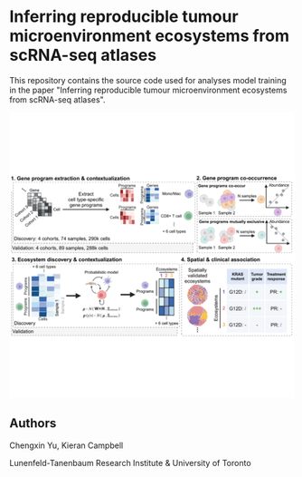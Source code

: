 # Inferring reproducible tumour microenvironment ecosystems from scRNA-seq atlases
This repository contains the source code used for analyses model training in the paper "Inferring reproducible tumour microenvironment ecosystems from scRNA-seq atlases".

![Workflow](https://github.com/camlab-bioml/PDAC_ecosystem_analyses/raw/main/resources/schematic_plot.png)

## Authors
Chengxin Yu, Kieran Campbell

Lunenfeld-Tanenbaum Research Institute & University of Toronto
